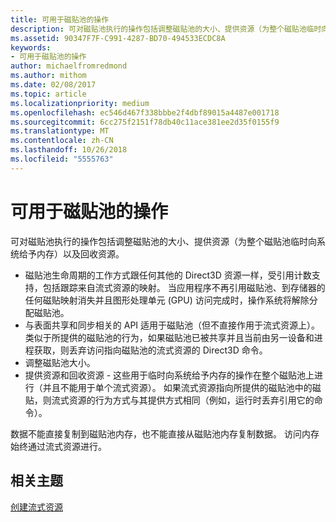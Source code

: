 ```yaml
---
title: 可用于磁贴池的操作
description: 可对磁贴池执行的操作包括调整磁贴池的大小、提供资源（为整个磁贴池临时向系统给予内存）以及回收资源。
ms.assetid: 90347F7F-C991-4287-BD70-494533ECDC8A
keywords:
- 可用于磁贴池的操作
author: michaelfromredmond
ms.author: mithom
ms.date: 02/08/2017
ms.topic: article
ms.localizationpriority: medium
ms.openlocfilehash: ec546d467f338bbbe2f4dbf89015a4487e001718
ms.sourcegitcommit: 6cc275f2151f78db40c11ace381ee2d35f0155f9
ms.translationtype: MT
ms.contentlocale: zh-CN
ms.lasthandoff: 10/26/2018
ms.locfileid: "5555763"
---
```

# <a name="operations-available-on-tile-pools"></a>可用于磁贴池的操作


可对磁贴池执行的操作包括调整磁贴池的大小、提供资源（为整个磁贴池临时向系统给予内存）以及回收资源。

-   磁贴池生命周期的工作方式跟任何其他的 Direct3D 资源一样，受引用计数支持，包括跟踪来自流式资源的映射。 当应用程序不再引用磁贴池、到存储器的任何磁贴映射消失并且图形处理单元 (GPU) 访问完成时，操作系统将解除分配磁贴池。
-   与表面共享和同步相关的 API 适用于磁贴池（但不直接作用于流式资源上）。 类似于所提供的磁贴池的行为，如果磁贴池已被共享并且当前由另一设备和进程获取，则丢弃访问指向磁贴池的流式资源的 Direct3D 命令。
-   调整磁贴池大小。
-   提供资源和回收资源 - 这些用于临时向系统给予内存的操作在整个磁贴池上进行（并且不能用于单个流式资源）。 如果流式资源指向所提供的磁贴池中的磁贴，则流式资源的行为方式与其提供方式相同（例如，运行时丢弃引用它的命令）。

数据不能直接复制到磁贴池内存，也不能直接从磁贴池内存复制数据。 访问内存始终通过流式资源进行。

## <a name="span-idrelated-topicsspanrelated-topics"></a><span id="related-topics"></span>相关主题


[创建流式资源](creating-streaming-resources.md)

 

 




